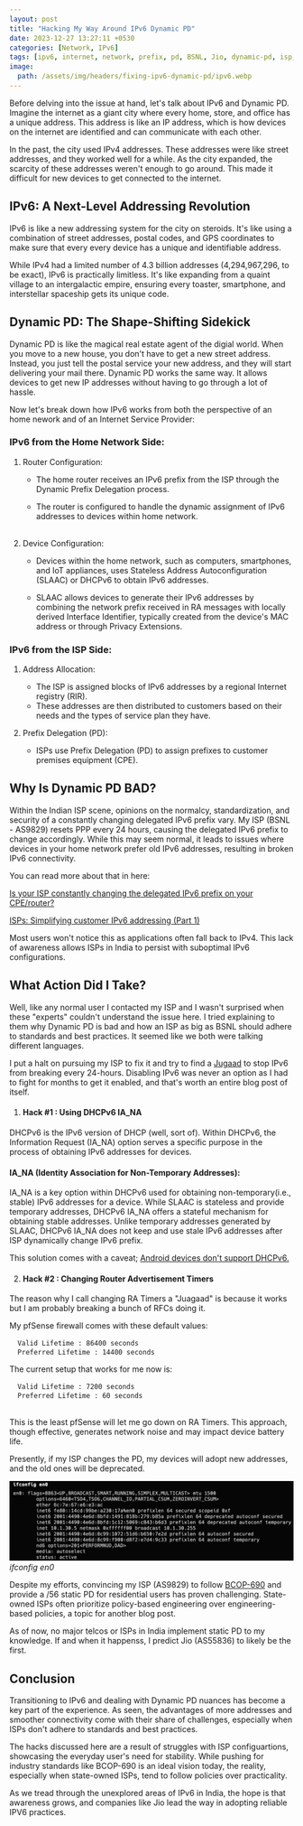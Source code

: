 ```yaml
---
layout: post
title: "Hacking My Way Around IPv6 Dynamic PD"
date: 2023-12-27 13:27:11 +0530
categories: [Network, IPv6]
tags: [ipv6, internet, network, prefix, pd, BSNL, Jio, dynamic-pd, isp, AS9829]
image:
  path: /assets/img/headers/fixing-ipv6-dynamic-pd/ipv6.webp
---
```


Before delving into the issue at hand, let's talk about IPv6 and Dynamic PD. Imagine the internet as a giant city where every home, store, and office has a unique address. This address is like an IP address, which is how devices on the internet are identified and can communicate with each other.

In the past, the city used IPv4 addresses. These addresses were like street addresses, and they worked well for a while. As the city expanded, the scarcity of these addresses weren't enough to go around. This made it difficult for new devices to get connected to the internet.

## IPv6: A Next-Level Addressing Revolution

IPv6 is like a new addressing system for the city on steroids. It's like using a combination of street addresses, postal codes, and GPS coordinates to make sure that every every device has a unique and identifiable address.

While IPv4 had a limited number of 4.3 billion addresses (4,294,967,296, to be exact), IPv6 is practically limitless. It's like expanding from a quaint village to an intergalactic empire, ensuring every toaster, smartphone, and interstellar spaceship gets its unique code.

## Dynamic PD: The Shape-Shifting Sidekick

Dynamic PD is like the magical real estate agent of the digial world. When you move to a new house, you don't have to get a new street address. Instead, you just tell the postal service your new address, and they will start delivering your mail there. Dynamic PD works the same way. It allows devices to get new IP addresses without having to go through a lot of hassle.

Now let's break down how IPv6 works from both the perspective of an home nework and of an Internet Service Provider:

### IPv6 from the Home Network Side:

1. Router Configuration:

   - The home router receives an IPv6 prefix from the ISP through the Dynamic Prefix Delegation process.

   - The router is configured to handle the dynamic assignment of IPv6 addresses to devices within home network.<br><br>

2. Device Configuration:

   - Devices within the home network, such as computers, smartphones, and IoT appliances, uses Stateless Address Autoconfiguration (SLAAC) or DHCPv6 to obtain IPv6 addresses.

   - SLAAC allows devices to generate their IPv6 addresses by combining the network prefix received in RA messages with locally derived Interface Identifier, typically created from the device's MAC address or through Privacy Extensions.

### IPv6 from the ISP Side:

1. Address Allocation:

   - The ISP is assigned blocks of IPv6 addresses by a regional Internet registry (RIR).
   - These addresses are then distributed to customers based on their needs and the types of service plan they have.

2. Prefix Delegation (PD):

   - ISPs use Prefix Delegation (PD) to assign prefixes to customer premises equipment (CPE).

## Why Is Dynamic PD BAD?

Within the Indian ISP scene, opinions on the normalcy, standardization, and security of a constantly changing delegated IPv6 prefix vary. My ISP (BSNL - AS9829) resets PPP every 24 hours, causing the delegated IPv6 prefix to change accordingly. While this may seem normal, it leads to issues where devices in your home network prefer old IPv6 addresses, resulting in broken IPv6 connectivity.

You can read more about that in here:

[Is your ISP constantly changing the delegated IPv6 prefix on your CPE/router?](https://www.6connect.com/blog/is-your-isp-constantly-changing-the-delegated-ipv6-prefix-on-your-cpe-router/)

[ISPs: Simplifying customer IPv6 addressing (Part 1)](https://blog.apnic.net/2017/07/07/isps-simplifying-customer-ipv6-addressing-part-1/)

Most users won't notice this as applications often fall back to IPv4. This lack of awareness allows ISPs in India to persist with suboptimal IPv6 configurations.

## What Action Did I Take?

Well, like any normal user I contacted my ISP and I wasn't surprised when these "experts" couldn't understand the issue here. I tried explaining to them why Dynamic PD is bad and how an ISP as big as BSNL should adhere to standards and best practices. It seemed like we both were talking different languages.

I put a halt on pursuing my ISP to fix it and try to find a [Jugaad](https://en.wikipedia.org/wiki/Jugaad) to stop IPv6 from breaking every 24-hours. Disabling IPv6 was never an option as I had to fight for months to get it enabled, and that's worth an entire blog post of itself.

1. #### Hack #1 : Using DHCPv6 IA_NA

DHCPv6 is the IPv6 version of DHCP (well, sort of). Within DHCPv6, the Information Request (IA_NA) option serves a specific purpose in the process of obtaining IPv6 addresses for devices.

#### IA_NA (Identity Association for Non-Temporary Addresses):

IA_NA is a key option within DHCPv6 used for obtaining non-temporary(i.e., stable) IPv6 addresses for a device. While SLAAC is stateless and provide temporary addresses, DHCPv6 IA_NA offers a stateful mechanism for obtaining stable addresses. Unlike temporary addresses generated by SLAAC, DHCPv6 IA_NA does not keep and use stale IPv6 addresses after ISP dynamically change IPv6 prefix.<br>

This solution comes with a caveat; [Android devices don't support DHCPv6.](https://issuetracker.google.com/issues/36949085)<br>

2. #### Hack #2 : Changing Router Advertisement Timers

The reason why I call changing RA Timers a "Juagaad" is because it works but I am probably breaking a bunch of RFCs doing it. <br>

My pfSense firewall comes with these default values:<br>

```
  Valid Lifetime : 86400 seconds
  Preferred Lifetime : 14400 seconds
```

The current setup that works for me now is:

```
  Valid Lifetime : 7200 seconds
  Preferred Lifetime : 60 seconds
```

<br>This is the least pfSense will let me go down on RA Timers. This approach, though effective, generates network noise and may impact device battery life.

Presently, if my ISP changes the PD, my devices will adopt new addresses, and the old ones will be deprecated.

![ifconfig en0](/assets/img/posts/fixing-ipv6-dynamic-pd/ifconfig.webp)_ifconfig en0_

Despite my efforts, convincing my ISP (AS9829) to follow [BCOP-690](https://www.ripe.net/publications/docs/ripe-690) and provide a /56 static PD for residential users has proven challenging. State-owned ISPs often prioritize policy-based engineering over engineering-based policies, a topic for another blog post.

As of now, no major telcos or ISPs in India implement static PD to my knowledge. If and when it happenss, I predict Jio (AS55836) to likely be the first.

## Conclusion

Transitioning to IPv6 and dealing with Dynamic PD nuances has become a key part of the experience. As seen, the advantages of more addresses and smoother connectivity come with their share of challenges, especially when ISPs don't adhere to standards and best practices.

The hacks discussed here are a result of struggles with ISP configuartions, showcasing the everyday user's need for stability. While pushing for industry standards like BCOP-690 is an ideal vision today, the reality, especially when state-owned ISPs, tend to follow policies over practicality.

As we tread through the unexplored areas of IPv6 in India, the hope is that awareness grows, and companies like Jio lead the way in adopting reliable IPV6 practices.
